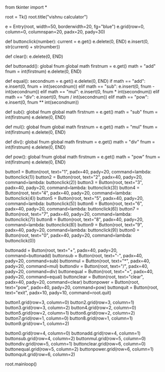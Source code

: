 from tkinter import *

root = Tk()
root.title("vishnu calculator")

e = Entry(root, width=50, borderwidth=20, fg="blue")
e.grid(row=0, column=0, columnspan=20, padx=20, pady=30)

def buttonclick(number):
    current = e.get()
    e.delete(0, END)
    e.insert(0, str(current) + str(number))

def clear():
    e.delete(0, END)

def buttonadd():
    global fnum
    global math
    firstnum = e.get()
    math = "add"
    fnum = int(firstnum)
    e.delete(0, END)

def equal():
    secondnum = e.get()
    e.delete(0, END)
    if math == "add":
        e.insert(0, fnum + int(secondnum))
    elif math == "sub":
        e.insert(0, fnum - int(secondnum))
    elif math == "mul":
        e.insert(0, fnum * int(secondnum))
    elif math == "div":
        e.insert(0, fnum / int(secondnum))
    elif math == "pow":
        e.insert(0, fnum ** int(secondnum))

def sub():
    global fnum
    global math
    firstnum = e.get()
    math = "sub"
    fnum = int(firstnum)
    e.delete(0, END)

def mul():
    global fnum
    global math
    firstnum = e.get()
    math = "mul"
    fnum = int(firstnum)
    e.delete(0, END)

def div():
    global fnum
    global math
    firstnum = e.get()
    math = "div"
    fnum = int(firstnum)
    e.delete(0, END)

def pow():
    global fnum
    global math
    firstnum = e.get()
    math = "pow"
    fnum = int(firstnum)
    e.delete(0, END)

button1 = Button(root, text="1", padx=40, pady=20, command=lambda: buttonclick(1))
button2 = Button(root, text="2", padx=40, pady=20, command=lambda: buttonclick(2))
button3 = Button(root, text="3", padx=40, pady=20, command=lambda: buttonclick(3))
button4 = Button(root, text="4", padx=40, pady=20, command=lambda: buttonclick(4))
button5 = Button(root, text="5", padx=40, pady=20, command=lambda: buttonclick(5))
button6 = Button(root, text="6", padx=40, pady=20, command=lambda: buttonclick(6))
button7 = Button(root, text="7", padx=40, pady=20, command=lambda: buttonclick(7))
button8 = Button(root, text="8", padx=40, pady=20, command=lambda: buttonclick(8))
button9 = Button(root, text="9", padx=40, pady=20, command=lambda: buttonclick(9))
button0 = Button(root, text="0", padx=40, pady=20, command=lambda: buttonclick(0))

buttonadd = Button(root, text="+", padx=40, pady=20, command=buttonadd)
buttonsub = Button(root, text="-", padx=40, pady=20, command=sub)
buttonmul = Button(root, text="*", padx=40, pady=20, command=mul)
buttondiv = Button(root, text="/", padx=40, pady=20, command=div)
buttonequal = Button(root, text="=", padx=40, pady=20, command=equal)
buttonclear = Button(root, text="clear", padx=40, pady=20, command=clear)
buttonpower = Button(root, text="pow", padx=40, pady=20, command=pow)
buttonquit = Button(root, text="exit", padx=10, pady=10, command=root.quit)

button1.grid(row=3, column=0)
button2.grid(row=3, column=1)
button3.grid(row=3, column=2)
button4.grid(row=2, column=0)
button5.grid(row=2, column=1)
button6.grid(row=2, column=2)
button7.grid(row=1, column=0)
button8.grid(row=1, column=1)
button9.grid(row=1, column=2)

button0.grid(row=4, column=0)
buttonadd.grid(row=4, column=1)
buttonsub.grid(row=4, column=2)
buttonmul.grid(row=5, column=0)
buttondiv.grid(row=5, column=1)
buttonclear.grid(row=6, column=0)
buttonequal.grid(row=5, column=2)
buttonpower.grid(row=6, column=1)
buttonquit.grid(row=6, column=2)

root.mainloop()
